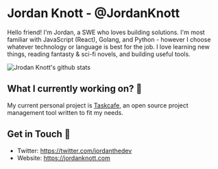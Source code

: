 # Jordan Knott - @JordanKnott

Hello friend! I'm Jordan, a SWE who loves building solutions. I'm most familiar with JavaScript (React), Golang, and Python - however I choose whatever technology or language is best for the job. I love learning new things, reading fantasty & sci-fi novels, and building useful tools.

![Jrodan Knott's github stats](https://github-readme-stats.vercel.app/api?username=JordanKnott&show_icons=true)


## What I currently working on? :purple_heart:

My current personal project is [Taskcafe](https://github.com/JordanKnott/taskcafe/), an open source project management tool written to fit my needs. 

## Get in Touch 🌱

- Twitter: https://twitter.com/jordanthedev
- Website: https://jordanknott.com
